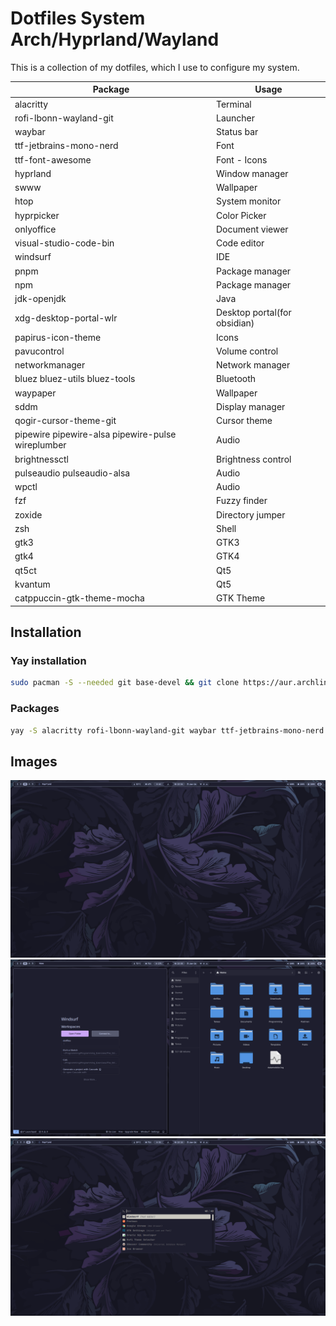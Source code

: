 # Dotfiles System Arch/Hyprland/Wayland

This is a collection of my dotfiles, which I use to configure my system.

| Package                                           | Usage                        |
| ------------------------------------------------- | ---------------------------- |
| alacritty                                         | Terminal                     |
| rofi-lbonn-wayland-git                            | Launcher                     |
| waybar                                            | Status bar                   |
| ttf-jetbrains-mono-nerd                           | Font                         |
| ttf-font-awesome                                  | Font - Icons                 |
| hyprland                                          | Window manager               |
| swww                                              | Wallpaper                    |
| htop                                              | System monitor               |
| hyprpicker                                        | Color Picker                 |
| onlyoffice                                        | Document viewer              |
| visual-studio-code-bin                            | Code editor                  |
| windsurf                                          | IDE                          |
| pnpm                                              | Package manager              |
| npm                                               | Package manager              |
| jdk-openjdk                                       | Java                         |
| xdg-desktop-portal-wlr                            | Desktop portal(for obsidian) |
| papirus-icon-theme                                | Icons                        |
| pavucontrol                                       | Volume control               |
| networkmanager                                    | Network manager              |
| bluez bluez-utils bluez-tools                     | Bluetooth                    |
| waypaper                                          | Wallpaper                    |
| sddm                                              | Display manager              |
| qogir-cursor-theme-git                            | Cursor theme                 |
| pipewire pipewire-alsa pipewire-pulse wireplumber | Audio                        |
| brightnessctl                                     | Brightness control           |
| pulseaudio pulseaudio-alsa                        | Audio                        |
| wpctl                                             | Audio                        |
| fzf                                               | Fuzzy finder                 |
| zoxide                                            | Directory jumper             |
| zsh                                               | Shell                        |
| gtk3                                              | GTK3                         |
| gtk4                                              | GTK4                         |
| qt5ct                                             | Qt5                          |
| kvantum                                           | Qt5                          |
| catppuccin-gtk-theme-mocha                        | GTK Theme                    |

## Installation

### Yay installation

```bash
sudo pacman -S --needed git base-devel && git clone https://aur.archlinux.org/yay-bin.git && cd yay-bin && makepkg -si

```

### Packages

```bash
yay -S alacritty rofi-lbonn-wayland-git waybar ttf-jetbrains-mono-nerd hyprland swww htop hyprpicker onlyoffice visual-studio-code-bin windsurf pnpm npm jdk-openjdk xdg-desktop-portal-wlr ttf-font-awesome papirus-icon-theme pavucontrol networkmanager bluez bluez-utils bluez-tools waypaper sddm qogir-cursor-theme-git pipewire pipewire-alsa pipewire-pulse wireplumber brightnessctl pulseaudio pulseaudio-alsa wpctl fzf zoxide zsh gtk3 gtk4 qt5ct kvantum catppuccin-gtk-theme-mocha

```

## Images

![alt text](./Images_for_git/image.png)
![alt text](./Images_for_git/image-1.png)
![alt text](./Images_for_git/image-2.png)
